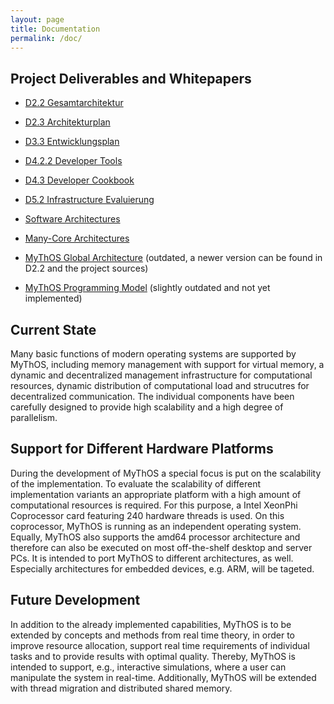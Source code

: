 ```yaml
---
layout: page
title: Documentation
permalink: /doc/
---
```


## Project Deliverables and Whitepapers

* [D2.2 Gesamtarchitektur]({{site.baseurl}}/doc/D2_2_Gesamtarchitektur.pdf)
* [D2.3 Architekturplan]({{site.baseurl}}/doc/D2_3_Architekturplan.pdf)
* [D3.3 Entwicklungsplan]({{site.baseurl}}/doc/D3_3_Entwicklungsplan.pdf)
* [D4.2.2 Developer Tools]({{site.baseurl}}/doc/D4_2_2_Developer_Tools.pdf)
* [D4.3 Developer Cookbook]({{site.baseurl}}/doc/D4_3_Developer_Cookbook.pdf)
* [D5.2 Infrastructure Evaluierung]({{site.baseurl}}/doc/D5_2_Infrastruktur_Evaluierung.pdf)

* [Software Architectures]({{site.baseurl}}/doc/whitepaper-software-architecture-fundamentals.pdf)
* [Many-Core Architectures]({{site.baseurl}}/doc/whitepaper-many-core-hardware-architectures.pdf)
* [MyThOS Global Architecture]({{site.baseurl}}/doc/whitepaper-global-architecture.pdf) (outdated, a newer version can be found in D2.2 and the project sources)
* [MyThOS Programming Model]({{site.baseurl}}/doc/whitepaper-programming-model.pdf) (slightly outdated and not yet implemented)


## Current State

Many basic functions of modern operating systems are supported by MyThOS, including memory management with support for virtual memory, a dynamic and decentralized management infrastructure for computational resources, dynamic distribution of computational load and strucutres for decentralized communication. The individual components have been carefully designed to provide high scalability and a high degree of parallelism.

## Support for Different Hardware Platforms

During the development of MyThOS a special focus is put on the scalability of the implementation. To evaluate the scalability of different implementation variants an appropriate platform with a high amount of computational resources is required. For this purpose, a Intel XeonPhi Coprocessor card featuring 240 hardware threads is used. On this coprocessor, MyThOS is running as an independent operating system. Equally, MyThOS also supports the amd64 processor architecture and therefore can also be executed on most off-the-shelf desktop and server PCs.
It is intended to port MyThOS to different architectures, as well. Especially architectures for embedded devices, e.g. ARM, will be tageted.

## Future Development

In addition to the already implemented capabilities, MyThOS is to be extended by concepts and methods from real time theory, in order to improve resource allocation, support real time requirements of individual tasks and to provide results with optimal quality. Thereby, MyThOS is intended to support, e.g., interactive simulations, where a user can manipulate the system in real-time. Additionally, MyThOS will be extended with thread migration and distributed shared memory.
